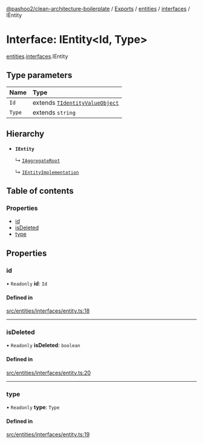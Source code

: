 [@pashoo2/clean-architecture-boilerplate](../README.md) / [Exports](../modules.md) / [entities](../modules/entities.md) / [interfaces](../modules/entities.interfaces.md) / IEntity

# Interface: IEntity<Id, Type\>

[entities](../modules/entities.md).[interfaces](../modules/entities.interfaces.md).IEntity

## Type parameters

| Name | Type |
| :------ | :------ |
| `Id` | extends [`TIdentityValueObject`](../modules/valueobject.interfaces.md#tidentityvalueobject) |
| `Type` | extends `string` |

## Hierarchy

- **`IEntity`**

  ↳ [`IAggregateRoot`](aggregates.interfaces.iaggregateroot.md)

  ↳ [`IEntityImplementation`](entities.interfaces.ientityimplementation.md)

## Table of contents

### Properties

- [id](entities.interfaces.ientity.md#id)
- [isDeleted](entities.interfaces.ientity.md#isdeleted)
- [type](entities.interfaces.ientity.md#type)

## Properties

### id

• `Readonly` **id**: `Id`

#### Defined in

[src/entities/interfaces/entity.ts:18](https://github.com/pashoo2/clean-architecture-boilerplate/blob/5d0a725/src/entities/interfaces/entity.ts#L18)

___

### isDeleted

• `Readonly` **isDeleted**: `boolean`

#### Defined in

[src/entities/interfaces/entity.ts:20](https://github.com/pashoo2/clean-architecture-boilerplate/blob/5d0a725/src/entities/interfaces/entity.ts#L20)

___

### type

• `Readonly` **type**: `Type`

#### Defined in

[src/entities/interfaces/entity.ts:19](https://github.com/pashoo2/clean-architecture-boilerplate/blob/5d0a725/src/entities/interfaces/entity.ts#L19)
